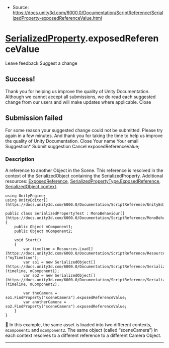 * Source: https://docs.unity3d.com/6000.0/Documentation/ScriptReference/SerializedProperty-exposedReferenceValue.html

#  [SerializedProperty](https://docs.unity3d.com/6000.0/Documentation/ScriptReference/SerializedProperty.html).exposedReferenceValue
Leave feedback
Suggest a change
## Success!
Thank you for helping us improve the quality of Unity Documentation. Although we cannot accept all submissions, we do read each suggested change from our users and will make updates where applicable.
Close
## Submission failed
For some reason your suggested change could not be submitted. Please <a>try again</a> in a few minutes. And thank you for taking the time to help us improve the quality of Unity Documentation.
Close
Your name Your email Suggestion* Submit suggestion
Cancel
exposedReferenceValue; 
### Description
A reference to another Object in the Scene. This reference is resolved in the context of the SerializedObject containing the SerializedProperty.
Additional resources: [ExposedReference<T0>](https://docs.unity3d.com/6000.0/Documentation/ScriptReference/ExposedReference_1.html), [SerializedPropertyType.ExposedReference](https://docs.unity3d.com/6000.0/Documentation/ScriptReference/SerializedPropertyType.ExposedReference.html), [SerializedObject.context](https://docs.unity3d.com/6000.0/Documentation/ScriptReference/SerializedObject-context.html).
```
using UnityEngine;
using UnityEditor[](https://docs.unity3d.com/6000.0/Documentation/ScriptReference/UnityEditor.html);  
  
public class SerializedPropertyTest : MonoBehaviour[](https://docs.unity3d.com/6000.0/Documentation/ScriptReference/MonoBehaviour.html)
{
    public Object mComponent1;
    public Object mComponent2;  
  
    void Start()
    {
        var timeline = Resources.Load[](https://docs.unity3d.com/6000.0/Documentation/ScriptReference/Resources.Load.html)("myTimeline");
        var so1 = new SerializedObject[](https://docs.unity3d.com/6000.0/Documentation/ScriptReference/SerializedObject.html)(timeline, mComponent1);
        var so2 = new SerializedObject[](https://docs.unity3d.com/6000.0/Documentation/ScriptReference/SerializedObject.html)(timeline, mComponent2);  
  
        var theCamera = so1.FindProperty("sceneCamera").exposedReferenceValue;
        var anotherCamera = so2.FindProperty("sceneCamera").exposedReferenceValue;
    }
}

```

In this example, the same asset is loaded into two different contexts, `mComponent1` and `mComponent2`. The same object (called “sceneCamera”) in each context resolves to a different reference to a different Camera Object.
* * *
